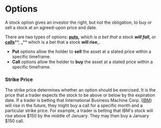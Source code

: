 # Options

A stock option gives an investor the right, but not the obligation, to buy or sell a stock at an agreed-upon price and date.&#x20;

There are two types of options: [**puts**](https://www.investopedia.com/terms/p/putoption.asp)**,** _which is a bet that a stock **will fall**_**,** or [**calls**](https://www.investopedia.com/terms/c/calloption.asp)**, **_**** which is a bet that a stock **will rise**_.&#x20;

* **Put** options allow the holder to **sell** the asset at a stated price within a specific timeframe.
* **Call** options allow the holder to **buy** the asset at a stated price within a specific timeframe.

### Strike Price <a href="#mntl-sc-block_1-0-18" id="mntl-sc-block_1-0-18"></a>

The strike price determines whether an option should be exercised. It is the price that a trader expects the stock to be above or below by the expiration date. If a trader is betting that International Business Machine Corp. ([IBM](https://www.investopedia.com/markets/quote?tvwidgetsymbol=ibm)) will rise in the future, they might buy a call for a specific month and a particular strike price. For example, a trader is betting that IBM's stock will rise above $150 by the middle of January. They may then buy a January $150 call.
